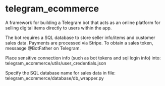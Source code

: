 # telegram_ecommerce
A framework for building a Telegram bot that acts as an online platform for selling digital items directly to users within the app.



The bot requires a SQL database to store seller info/items and customer sales data.  Payments are processed via Stripe.  To obtain a sales token, messasge @BotFather on Telegram.


Place sensitive connection info (such as bot tokens and sql login info) into: telegram_ecommerce/utils/user_credentials.json

Specify the SQL database name for sales data in file: telegram_ecommerce/database/db_wrapper.py


